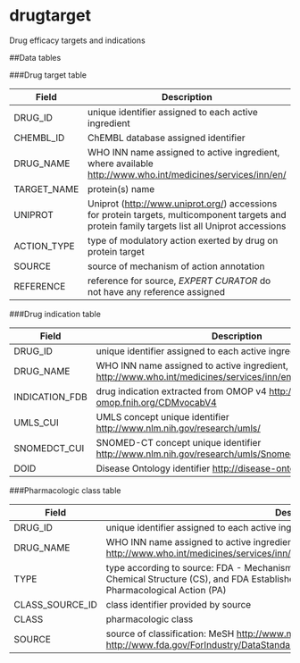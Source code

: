 # drugtarget
Drug efficacy targets and indications

##Data tables

###Drug target table

**Field**   | **Description**
------------|----------------------------------------------------
DRUG_ID     |unique identifier assigned to each active ingredient
CHEMBL_ID   |ChEMBL database assigned identifier
DRUG_NAME   |WHO INN name assigned to active ingredient, where available http://www.who.int/medicines/services/inn/en/
TARGET_NAME |protein(s) name
UNIPROT     |Uniprot (http://www.uniprot.org/) accessions for protein targets, multicomponent targets and protein family targets list all Uniprot accessions
ACTION_TYPE |type of modulatory action exerted by drug on protein target
SOURCE      |source of mechanism of action annotation
REFERENCE   |reference for source, *EXPERT CURATOR* do not have any reference assigned

###Drug indication table

**Field**      |**Description**
---------------|----------------------------------------------------
DRUG_ID        |unique identifier assigned to each active ingredient
DRUG_NAME      |WHO INN name assigned to active ingredient, where available http://www.who.int/medicines/services/inn/en/
INDICATION_FDB |drug indication extracted from OMOP v4 http://archive-omop.fnih.org/CDMvocabV4
UMLS_CUI       |UMLS concept unique identifier http://www.nlm.nih.gov/research/umls/
SNOMEDCT_CUI   |SNOMED-CT concept unique identifier http://www.nlm.nih.gov/research/umls/Snomed/snomed_main.html
DOID           |Disease Ontology identifier http://disease-ontology.org/


###Pharmacologic class table

**Field**      |**Description**
---------------|----------------------------------------------------
DRUG_ID        |unique identifier assigned to each active ingredient
DRUG_NAME      |WHO INN name assigned to active ingredient, where available http://www.who.int/medicines/services/inn/en/
TYPE           |type according to source: FDA - Mechanism of Action (MOA), Physiologic Effect (PE), Chemical Structure (CS), and FDA Established Pharmacologic Class (EPC), MeSH - Pharmacological Action (PA)
CLASS_SOURCE_ID|class identifier provided by source
CLASS          |pharmacologic class
SOURCE         |source of classification: MeSH http://www.nlm.nih.gov/mesh/pa_abt.html and FDA http://www.fda.gov/ForIndustry/DataStandards/StructuredProductLabeling/ucm162549.htm
